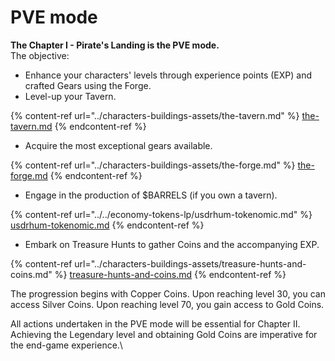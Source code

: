 # PVE mode

**The Chapter I - Pirate's Landing is the PVE mode.** \
The objective:

* Enhance your characters' levels through experience points (EXP) and crafted Gears using the Forge.
* Level-up your Tavern.&#x20;

{% content-ref url="../characters-buildings-assets/the-tavern.md" %}
[the-tavern.md](../characters-buildings-assets/the-tavern.md)
{% endcontent-ref %}

* Acquire the most exceptional gears available.

{% content-ref url="../characters-buildings-assets/the-forge.md" %}
[the-forge.md](../characters-buildings-assets/the-forge.md)
{% endcontent-ref %}

* Engage in the production of $BARRELS (if you own a tavern).

{% content-ref url="../../economy-tokens-lp/usdrhum-tokenomic.md" %}
[usdrhum-tokenomic.md](../../economy-tokens-lp/usdrhum-tokenomic.md)
{% endcontent-ref %}

* Embark on Treasure Hunts to gather Coins and the accompanying EXP.

{% content-ref url="../characters-buildings-assets/treasure-hunts-and-coins.md" %}
[treasure-hunts-and-coins.md](../characters-buildings-assets/treasure-hunts-and-coins.md)
{% endcontent-ref %}

The progression begins with Copper Coins. Upon reaching level 30, you can access Silver Coins. Upon reaching level 70, you gain access to Gold Coins.

All actions undertaken in the PVE mode will be essential for Chapter II. Achieving the Legendary level and obtaining Gold Coins are imperative for the end-game experience.\


